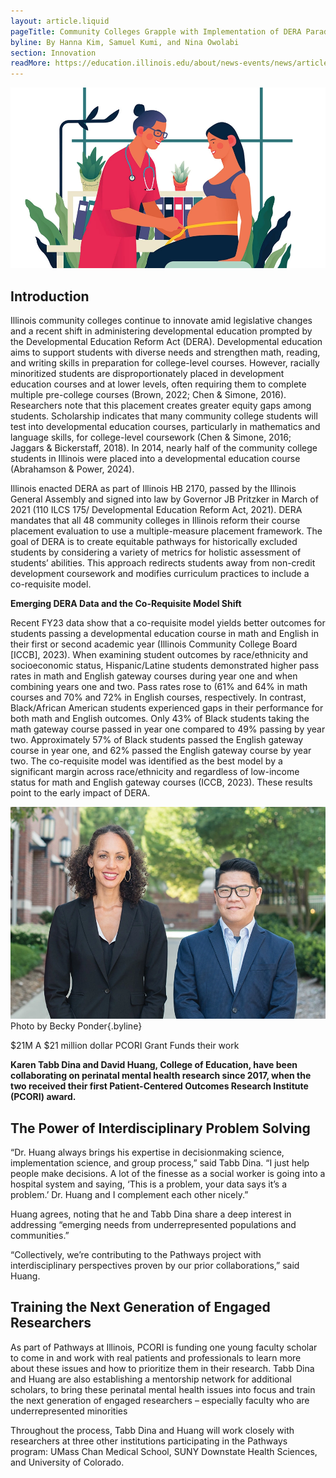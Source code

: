 ```yaml
---
layout: article.liquid
pageTitle: Community Colleges Grapple with Implementation of DERA Paradigm Shift in Developmental Education
byline: By Hanna Kim, Samuel Kumi, and Nina Owolabi
section: Innovation
readMore: https://education.illinois.edu/about/news-events/news/article/2024/08/12/addressing-perinatal-mental-health-issues-through-a-collaborative-research-approach
---
```

<ilw-content width="page">

![Cartoon of a pregnant woman being treated by a physician](/img/innovation/perinatal.webp)

## Introduction

Illinois community colleges continue to innovate amid legislative changes and a recent shift in administering developmental education prompted by the Developmental Education Reform Act (DERA). Developmental education aims to support students with diverse needs and strengthen math, reading, and writing skills in preparation for college-level courses. However, racially minoritized students are disproportionately placed in development education courses and at lower levels, often requiring them to complete multiple pre-college courses (Brown, 2022; Chen & Simone, 2016). Researchers note that this placement creates greater equity gaps among students. Scholarship indicates that many community college students will test into developmental education courses, particularly in mathematics and language skills, for college-level coursework (Chen & Simone, 2016; Jaggars & Bickerstaff, 2018). In 2014, nearly half of the community college students in Illinois were placed into a developmental education course (Abrahamson & Power, 2024). 

Illinois enacted DERA as part of Illinois HB 2170, passed by the Illinois General Assembly and signed into law by Governor JB Pritzker in March of 2021 (110 ILCS 175/ Developmental Education Reform Act, 2021). DERA mandates that all 48 community colleges in Illinois reform their course placement evaluation to use a multiple-measure placement framework. The goal of DERA is to create equitable pathways for historically excluded students by considering a variety of metrics for holistic assessment of students’ abilities. This approach redirects students away from non-credit development coursework and modifies curriculum practices to include a co-requisite model.

**Emerging DERA Data and the Co-Requisite Model Shift**

Recent FY23 data show that a co-requisite model yields better outcomes for students passing a developmental education course in math and English in their first or second academic year (Illinois Community College Board [ICCB], 2023). When examining student outcomes by race/ethnicity and socioeconomic status, Hispanic/Latine students demonstrated higher pass rates in math and English gateway courses during year one and when combining years one and two. Pass rates rose to (61% and 64% in math courses and 70% and 72% in English courses, respectively.
In contrast, Black/African American students experienced gaps in their performance for both math and English outcomes. Only 43% of Black students taking the math gateway course passed in year one compared to 49% passing by year two. Approximately 57% of Black students passed the English gateway course in year one, and 62% passed the English gateway course by year two. The co-requisite model was identified as the best model by a significant margin across race/ethnicity and regardless of low-income status for math and English gateway courses (ICCB, 2023). These results point to the early impact of DERA.


<ilw-columns padding="3.75rem 0 0 0">
<div>

![Tabb Dina and David Huang](/img/innovation/IDEA_collab.webp)
Photo by Becky Ponder{.byline}

</div>
<ilw-statistic class="orange margin-90"><span slot="stat">$21M</span> A $21 million dollar PCORI Grant Funds their work</ilw-statistic>

</ilw-columns>

**Karen Tabb Dina and David Huang, College of Education, have been collaborating on perinatal mental health research since 2017, when the two received their first Patient-Centered Outcomes Research Institute (PCORI) award.**

## The Power of Interdisciplinary Problem Solving

“Dr. Huang always brings his expertise in decisionmaking science, implementation science, and group process,” said Tabb Dina. “I just help people make decisions. A lot of the finesse as a social worker is going into a hospital system and saying, ‘This is a problem, your data says it’s a problem.’ Dr. Huang and I complement each other nicely.”

Huang agrees, noting that he and Tabb Dina share a deep interest in addressing “emerging needs from underrepresented populations and communities.”

“Collectively, we’re contributing to the Pathways project with interdisciplinary perspectives proven by our prior collaborations,” said Huang.

## Training the Next Generation of Engaged Researchers

As part of Pathways at Illinois, PCORI is funding one young faculty scholar to come in and work with real patients and professionals to learn more about these issues and how to prioritize them in their research. Tabb Dina and Huang are also establishing a mentorship network for additional scholars, to bring these perinatal mental health issues into focus and train the next generation of engaged researchers – especially faculty who are underrepresented minorities

Throughout the process, Tabb Dina and Huang will work closely with researchers at three other institutions participating in the Pathways program: UMass Chan Medical School, SUNY Downstate Health Sciences, and University of Colorado. 

</ilw-content>
